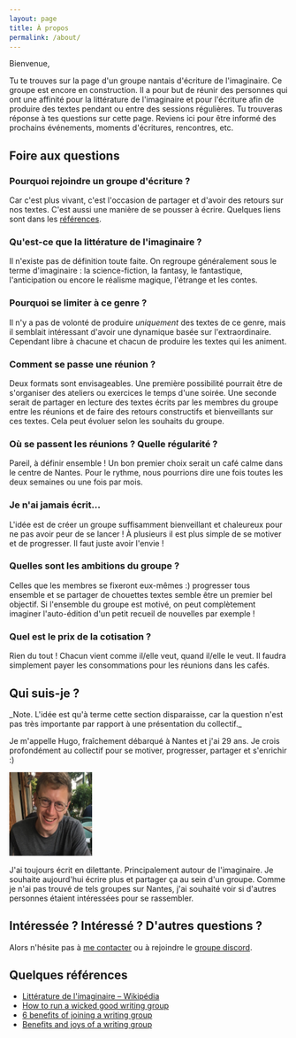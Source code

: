 ```yaml
---
layout: page
title: À propos
permalink: /about/
---
```


Bienvenue,

Tu te trouves sur la page d'un groupe nantais d'écriture de l'imaginaire. Ce groupe est encore en construction.
Il a pour but de réunir des personnes qui ont une affinité pour la littérature de l'imaginaire et pour l'écriture afin de produire des textes pendant ou entre des sessions régulières.
Tu trouveras réponse à tes questions sur cette page. 
Reviens ici pour être informé des prochains événements, moments d'écritures, rencontres, etc.

## Foire aux questions

### Pourquoi rejoindre un groupe d'écriture ?

Car c'est plus vivant, c'est l'occasion de partager et d'avoir des retours sur nos textes. C'est aussi une manière de se pousser à écrire. Quelques liens sont dans les [références](#quelques-références).

### Qu'est-ce que la littérature de l'imaginaire ?

Il n'existe pas de définition toute faite. On regroupe généralement sous le terme d'imaginaire : la science-fiction, la fantasy, le fantastique, l'anticipation ou encore le réalisme magique, l'étrange et les contes.

### Pourquoi se limiter à ce genre ?

Il n'y a pas de volonté de produire _uniquement_ des textes de ce genre, mais il semblait intéressant d'avoir une dynamique basée sur l'extraordinaire. Cependant libre à chacune et chacun de produire les textes qui les animent.

### Comment se passe une réunion ?

Deux formats sont envisageables. Une première possibilité pourrait être de s'organiser des ateliers ou exercices le temps d'une soirée. Une seconde serait de partager en lecture des textes écrits par les membres du groupe entre les réunions et de faire des retours constructifs et bienveillants sur ces textes. Cela peut évoluer selon les souhaits du groupe.

### Où se passent les réunions ? Quelle régularité ?

Pareil, à définir ensemble ! Un bon premier choix serait un café calme dans le centre de Nantes. Pour le rythme, nous pourrions dire une fois toutes les deux semaines ou une fois par mois.

### Je n'ai jamais écrit...

L'idée est de créer un groupe suffisamment bienveillant et chaleureux pour ne pas avoir peur de se lancer ! À plusieurs il est plus simple de se motiver et de progresser. Il faut juste avoir l'envie !

### Quelles sont les ambitions du groupe ?

Celles que les membres se fixeront eux-mêmes :) progresser tous ensemble et se partager de chouettes textes semble être un premier bel objectif. Si l'ensemble du groupe est motivé, on peut complètement imaginer l'auto-édition d'un petit recueil de nouvelles par exemple !

### Quel est le prix de la cotisation ?

Rien du tout ! Chacun vient comme il/elle veut, quand il/elle le veut. Il faudra simplement payer les consommations pour les réunions dans les cafés.

## Qui suis-je ?

<span class="small-text">
_Note. L'idée est qu'à terme cette section disparaisse, car la question n'est pas très importante par rapport à une présentation du collectif._
</span>

Je m'appelle Hugo, fraîchement débarqué à Nantes et j'ai 29 ans. Je crois profondément au collectif pour se motiver, progresser, partager et s'enrichir :)

<img src="images/hugo_crop.png" alt="hugo" width="150" class="circled"/>

J'ai toujours écrit en dilettante. Principalement autour de l'imaginaire. Je souhaite aujourd'hui écrire plus et partager ça au sein d'un groupe. Comme je n'ai pas trouvé de tels groupes sur Nantes, j'ai souhaité voir si d'autres personnes étaient intéressées pour se rassembler.

## Intéressée ? Intéressé ? D'autres questions ?

Alors n'hésite pas à [me contacter](mailto:hugo.viala@gmail.com) ou à rejoindre le [groupe discord](https://discord.gg/CeJeJBMQrz).


## Quelques références

* [Littérature de l'imaginaire – Wikipédia](https://fr.wikipedia.org/wiki/Litt%C3%A9ratures_de_l%27imaginaire)
* [How to run a wicked good writing group](https://docs.google.com/document/d/1nSHwVQqZWpMnXg4QjVpQfYW9A8k0sCbY_bce-CsqTvM/edit)
* [6 benefits of joining a writing group](https://www.masterclass.com/articles/how-to-find-a-writing-group#6-benefits-of-joining-a-writing-group)
* [Benefits and joys of a writing group](https://medium.com/creative-humans/the-benefits-and-joys-of-a-writing-group-23463cca42cb)
